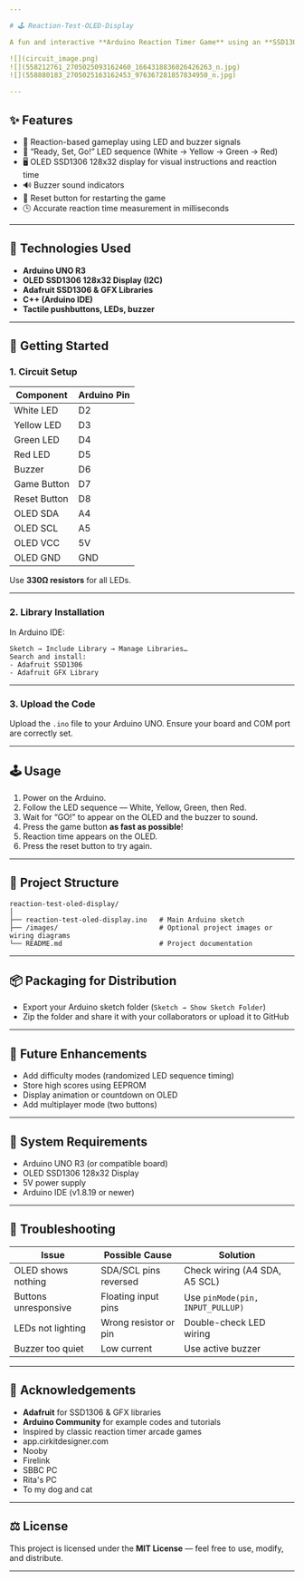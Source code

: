 ```yaml
---

# 🕹️ Reaction-Test-OLED-Display

A fun and interactive **Arduino Reaction Timer Game** using an **SSD1306 128x32 OLED Display**, LEDs, buzzer, and buttons. Players test their reaction speed as they wait for the “Go!” signal before pressing the button. The OLED shows feedback and reaction time in milliseconds.

![](circuit_image.png) 
![](558212761_2705025093162460_1664318836026426263_n.jpg)
![](558880183_2705025163162453_976367281857834950_n.jpg)

---
```


## ✨ Features

* 🧠 Reaction-based gameplay using LED and buzzer signals
* 🎨 “Ready, Set, Go!” LED sequence (White → Yellow → Green → Red)
* 🖥️ OLED SSD1306 128x32 display for visual instructions and reaction time
* 🔊 Buzzer sound indicators
* 🔁 Reset button for restarting the game
* 🕒 Accurate reaction time measurement in milliseconds

---

## 🧰 Technologies Used

* **Arduino UNO R3**
* **OLED SSD1306 128x32 Display (I2C)**
* **Adafruit SSD1306 & GFX Libraries**
* **C++ (Arduino IDE)**
* **Tactile pushbuttons, LEDs, buzzer**

---

## 🚀 Getting Started

### 1. **Circuit Setup**

| Component    | Arduino Pin |
| ------------ | ----------- |
| White LED    | D2          |
| Yellow LED   | D3          |
| Green LED    | D4          |
| Red LED      | D5          |
| Buzzer       | D6          |
| Game Button  | D7          |
| Reset Button | D8          |
| OLED SDA     | A4          |
| OLED SCL     | A5          |
| OLED VCC     | 5V          |
| OLED GND     | GND         |

Use **330Ω resistors** for all LEDs.

---

### 2. **Library Installation**

In Arduino IDE:

```
Sketch → Include Library → Manage Libraries…
Search and install:
- Adafruit SSD1306
- Adafruit GFX Library
```

---

### 3. **Upload the Code**

Upload the `.ino` file to your Arduino UNO.
Ensure your board and COM port are correctly set.

---

## 🕹️ Usage

1. Power on the Arduino.
2. Follow the LED sequence — White, Yellow, Green, then Red.
3. Wait for “GO!” to appear on the OLED and the buzzer to sound.
4. Press the game button **as fast as possible**!
5. Reaction time appears on the OLED.
6. Press the reset button to try again.

---

## 🧩 Project Structure

```
reaction-test-oled-display/
│
├── reaction-test-oled-display.ino   # Main Arduino sketch
├── /images/                         # Optional project images or wiring diagrams
└── README.md                        # Project documentation
```

---

## 📦 Packaging for Distribution

* Export your Arduino sketch folder (`Sketch → Show Sketch Folder`)
* Zip the folder and share it with your collaborators or upload it to GitHub

---

## 🔮 Future Enhancements

* Add difficulty modes (randomized LED sequence timing)
* Store high scores using EEPROM
* Display animation or countdown on OLED
* Add multiplayer mode (two buttons)

---

## 🧱 System Requirements

* Arduino UNO R3 (or compatible board)
* OLED SSD1306 128x32 Display
* 5V power supply
* Arduino IDE (v1.8.19 or newer)

---

## 🧰 Troubleshooting

| Issue                | Possible Cause        | Solution                         |
| -------------------- | --------------------- | -------------------------------- |
| OLED shows nothing   | SDA/SCL pins reversed | Check wiring (A4 SDA, A5 SCL)    |
| Buttons unresponsive | Floating input pins   | Use `pinMode(pin, INPUT_PULLUP)` |
| LEDs not lighting    | Wrong resistor or pin | Double-check LED wiring          |
| Buzzer too quiet     | Low current           | Use active buzzer                |

---

## 🙏 Acknowledgements

* **Adafruit** for SSD1306 & GFX libraries
* **Arduino Community** for example codes and tutorials
* Inspired by classic reaction timer arcade games
* app.cirkitdesigner.com
* Nooby 
* Firelink
* SBBC PC
* Rita's PC
* To my dog and cat

---

## ⚖️ License

This project is licensed under the **MIT License** — feel free to use, modify, and distribute.

---
